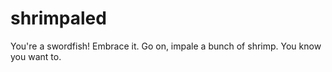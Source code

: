 # shrimpaled
You're a swordfish! Embrace it. Go on, impale a bunch of shrimp. You know you want to.
